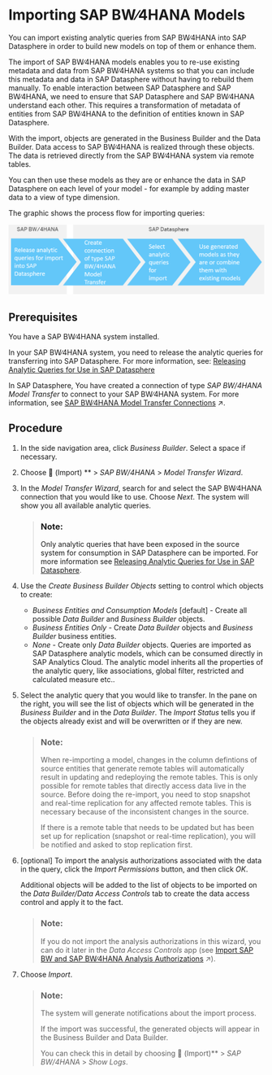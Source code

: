 <!-- loioa3d4a2f91bea4810ba8839ff73577dac -->

<link rel="stylesheet" type="text/css" href="../css/sap-icons.css"/>

# Importing SAP BW∕4HANA Models

You can import existing analytic queries from SAP BW∕4HANA into SAP Datasphere in order to build new models on top of them or enhance them.



The import of SAP BW∕4HANA models enables you to re-use existing metadata and data from SAP BW∕4HANA systems so that you can include this metadata and data in SAP Datasphere without having to rebuild them manually. To enable interaction between SAP Datasphere and SAP BW∕4HANA, we need to ensure that SAP Datasphere and SAP BW∕4HANA understand each other. This requires a transformation of metadata of entities from SAP BW∕4HANA to the definition of entities known in SAP Datasphere.

With the import, objects are generated in the Business Builder and the Data Builder. Data access to SAP BW∕4HANA is realized through these objects. The data is retrieved directly from the SAP BW∕4HANA system via remote tables.

You can then use these models as they are or enhance the data in SAP Datasphere on each level of your model - for example by adding master data to a view of type dimension.

The graphic shows the process flow for importing queries:

![First, you need to release queries for import, then you create a connection, then you select the queries, and finally you can use the generated models for further modeling.](images/DWC_-_BW4_Model_Import_bf4b951.png)



<a name="loioa3d4a2f91bea4810ba8839ff73577dac__section_epn_wpg_k4b"/>

## Prerequisites

You have a SAP BW∕4HANA system installed.

In your SAP BW∕4HANA system, you need to release the analytic queries for transferring into SAP Datasphere. For more information, see: [Releasing Analytic Queries for Use in SAP Datasphere](https://help.sap.com/viewer/107a6e8a38b74ede94c833ca3b7b6f51/2.0.7/en-US/cb1e79fc792b4737881b00c1685edc2a.html) 

In SAP Datasphere, You have created a connection of type *SAP BW/4HANA Model Transfer* to connect to your SAP BW∕4HANA system. For more information, see [SAP BW∕4HANA Model Transfer Connections](https://help.sap.com/viewer/be5967d099974c69b77f4549425ca4c0/cloud/en-US/1caba954bc604e00bf8e82e383a46368.html "Use an SAP BW/4HANA Model Transfer connection to import analytic queries from SAP BW∕4HANA with their Composite Providers and InfoObjects.") :arrow_upper_right:.



<a name="loioa3d4a2f91bea4810ba8839ff73577dac__section_hc2_xpg_k4b"/>

## Procedure

1.  In the side navigation area, click *Business Builder*. Select a space if necessary.

2.  Choose <span class="FPA-icons"></span> \(Import\) ** \> *SAP BW/4HANA* \> *Model Transfer Wizard*.

3.  In the *Model Transfer Wizard*, search for and select the SAP BW∕4HANA connection that you would like to use. Choose *Next*. The system will show you all available analytic queries.

    > ### Note:  
    > Only analytic queries that have been exposed in the source system for consumption in SAP Datasphere can be imported. For more information see [Releasing Analytic Queries for Use in SAP Datasphere](https://help.sap.com/viewer/107a6e8a38b74ede94c833ca3b7b6f51/2.latest/en-US/cb1e79fc792b4737881b00c1685edc2a.html).

4.  Use the *Create Business Builder Objects* setting to control which objects to create:
    -   *Business Entities and Consumption Models* \[default\] - Create all possible *Data Builder* and *Business Builder* objects.
    -   *Business Entities Only* - Create *Data Builder* objects and *Business Builder* business entities.
    -   *None* - Create only *Data Builder* objects. Queries are imported as SAP Datasphere analytic models, which can be consumed directly in SAP Analytics Cloud. The analytic model inherits all the properties of the analytic query, like associations, global filter, restricted and calculated measure etc..

5.  Select the analytic query that you would like to transfer. In the pane on the right, you will see the list of objects which will be generated in the *Business Builder* and in the *Data Builder*. The *Import Status* tells you if the objects already exist and will be overwritten or if they are new.

    > ### Note:  
    > When re-importing a model, changes in the column defintions of source entities that generate remote tables will automatically result in updating and redeploying the remote tables. This is only possible for remote tables that directly access data live in the source. Before doing the re-import, you need to stop snapshot and real-time replication for any affected remote tables. This is necessary because of the inconsistent changes in the source.
    > 
    > If there is a remote table that needs to be updated but has been set up for replication \(snapshot or real-time replication\), you will be notified and asked to stop replication first.

6.  \[optional\] To import the analysis authorizations associated with the data in the query, click the *Import Permissions* button, and then click *OK*.

    Additional objects will be added to the list of objects to be imported on the *Data Builder/Data Access Controls* tab to create the data access control and apply it to the fact.

    > ### Note:  
    > If you do not import the analysis authorizations in this wizard, you can do it later in the *Data Access Controls* app \(see [Import SAP BW and SAP BW∕4HANA Analysis Authorizations](https://help.sap.com/viewer/be5967d099974c69b77f4549425ca4c0/cloud/en-US/f56e4271dc4943aa9f21223ce5c93873.html "You can import analysis authorizations defined in SAP BW and SAP BW∕4HANA systems into SAP Datasphere to provide row-level protection for data imported from these systems.") :arrow_upper_right:\).

7.  Choose *Import*.

    > ### Note:  
    > The system will generate notifications about the import process.
    > 
    > If the import was successful, the generated objects will appear in the Business Builder and Data Builder.
    > 
    > You can check this in detail by choosing <span class="FPA-icons"></span> \(Import\)** \> *SAP BW/4HANA* \> *Show Logs*.


